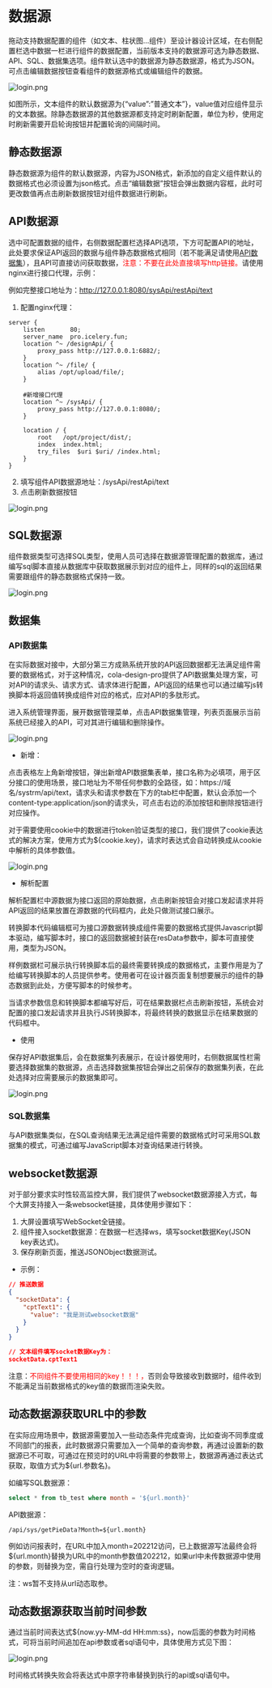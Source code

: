 # 数据源

拖动支持数据配置的组件（如文本、柱状图...组件）至设计器设计区域，在右侧配置栏选中数据一栏进行组件的数据配置，当前版本支持的数据源可选为静态数据、API、SQL、数据集选项。组件默认选中的数据源为静态数据源，格式为JSON。可点击编辑数据按钮查看组件的数据源格式或编辑组件的数据。

![login.png](../.vuepress/public/start/manage/o1.png)

如图所示，文本组件的默认数据源为{“value”:”普通文本”}，value值对应组件显示的文本数据。除静态数据源的其他数据源都支持定时刷新配置，单位为秒，使用定时刷新需要开启轮询按钮并配置轮询的间隔时间。

## 静态数据源

静态数据源为组件的默认数据源，内容为JSON格式，新添加的自定义组件默认的数据格式也必须设置为json格式。点击“编辑数据”按钮会弹出数据内容框，此时可更改数值再点击刷新数据按钮对组件数据进行刷新。

## API数据源

选中可配置数据的组件，右侧数据配置栏选择API选项，下方可配置API的地址，此处要求保证API返回的数据与组件静态数据格式相同（若不能满足请使用[API数据集](#API数据集)），且API可直接访问获取数据，<span style="color:red">注意：不要在此处直接填写http链接。</span>请使用nginx进行接口代理，示例：

例如完整接口地址为：http://127.0.0.1:8080/sysApi/restApi/text

1. 配置nginx代理：

```editorconfig
server {
    listen       80;
    server_name  pro.icelery.fun;
    location ^~ /designApi/ {
        proxy_pass http://127.0.0.1:6882/;
    }
    location ^~ /file/ {
        alias /opt/upload/file/;
    }
                         
    #新增接口代理
    location ^~ /sysApi/ {
        proxy_pass http://127.0.0.1:8080/;
    }                     
                         
    location / {
        root   /opt/project/dist/;
        index  index.html;
        try_files  $uri $uri/ /index.html;
    }
}
```
2. 填写组件API数据源地址：/sysApi/restApi/text
3. 点击刷新数据按钮

![login.png](../.vuepress/public/start/manage/o2.png)

## SQL数据源

组件数据类型可选择SQL类型，使用人员可选择在数据源管理配置的数据库，通过编写sql脚本直接从数据库中获取数据展示到对应的组件上，同样的sql的返回结果需要跟组件的静态数据格式保持一致。

![login.png](../.vuepress/public/start/manage/o3.png)

## 数据集
### API数据集
在实际数据对接中，大部分第三方成熟系统开放的API返回数据都无法满足组件需要的数据格式，对于这种情况，cola-design-pro提供了API数据集处理方案，可对API的请求头、请求方式、请求体进行配置，API返回的结果也可以通过编写js转换脚本将返回值转换成组件对应的格式，应对API的多肽形式。

进入系统管理界面，展开数据管理菜单，点击API数据集管理，列表页面展示当前系统已经接入的API，可对其进行编辑和删除操作。

![login.png](../.vuepress/public/start/manage/o5.png)

* 新增：

点击表格左上角新增按钮，弹出新增API数据集表单，接口名称为必填项，用于区分接口的使用场景，接口地址为不带任何参数的全路径，如：https://域名/systrm/api/text，请求头和请求参数在下方的tab栏中配置，默认会添加一个content-type:application/json的请求头，可点击右边的添加按钮和删除按钮进行对应操作。

对于需要使用cookie中的数据进行token验证类型的接口，我们提供了cookie表达式的解决方案，使用方式为${cookie.key}，请求时表达式会自动转换成从cookie中解析的具体参数值。

![login.png](../.vuepress/public/start/manage/o4.png)

* 解析配置

解析配置栏中源数据为接口返回的原始数据，点击刷新按钮会对接口发起请求并将API返回的结果放置在源数据的代码框内，此处只做测试接口展示。

转换脚本代码编辑框可为接口源数据转换成组件需要的数据格式提供Javascript脚本驱动，编写脚本时，接口的返回数据被封装在resData参数中，脚本可直接使用，类型为JSON。

样例数据栏可展示执行转换脚本后的最终需要转换成的数据格式，主要作用是为了给编写转换脚本的人员提供参考。使用者可在设计器页面复制想要展示的组件的静态数据到此处，方便写脚本的时候参考。

当请求参数信息和转换脚本都编写好后，可在结果数据栏点击刷新按钮，系统会对配置的接口发起请求并且执行JS转换脚本，将最终转换的数据显示在结果数据的代码框中。

* 使用

保存好API数据集后，会在数据集列表展示，在设计器使用时，右侧数据属性栏需要选择数据集的数据源，点击选择数据集按钮会弹出之前保存的数据集列表，在此处选择对应需要展示的数据集即可。

![login.png](../.vuepress/public/start/manage/o6.png)

### SQL数据集

与API数据集类似，在SQL查询结果无法满足组件需要的数据格式时可采用SQL数据集的模式，可通过编写JavaScript脚本对查询结果进行转换。

## websocket数据源
对于部分要求实时性较高监控大屏，我们提供了websocket数据源接入方式，每个大屏支持接入一条websocket链接，具体使用步骤如下：
1. 大屏设置填写WebSocket全链接。
2. 组件接入socket数据源：在数据一栏选择ws，填写socket数据Key(JSON key表达式)。
3. 保存刷新页面，推送JSONObject数据测试。
* 示例：
```json
// 推送数据
{
  "socketData": {
    "cptText1": {
      "value": "我是测试websocket数据"
    }
  }
}

// 文本组件填写socket数据Key为：
socketData.cptText1
```


注意：<span style="color:red">不同组件不要使用相同的key！！！，</span>否则会导致接收到数据时，组件收到不能满足当前数据格式的key值的数据而渲染失败。

## 动态数据源获取URL中的参数

在实际应用场景中，数据源需要加入一些动态条件完成查询，比如查询不同季度或不同部门的报表，此时数据源只需要加入一个简单的查询参数，再通过设置新的数据源已不可取，可通过在预览时的URL中将需要的参数带上，数据源再通过表达式获取，取值方式为${url.参数名}。

如编写SQL数据源：
```sql
select * from tb_test where month = '${url.month}'
```

API数据源：
```text
/api/sys/getPieData?Month=${url.month}
```
例如访问报表时，在URL中加入month=202212访问，已上数据源写法最终会将${url.month}替换为URL中的month参数值202212，如果url中未传数据源中使用的参数，则替换为空，需自行处理为空时的查询逻辑。

注：ws暂不支持从url动态取参。

## 动态数据源获取当前时间参数

通过当前时间表达式${now.yy-MM-dd HH:mm:ss}，now后面的参数为时间格式，可将当前时间追加在api参数或者sql语句中，具体使用方式见下图：

![login.png](../.vuepress/public/start/manage/a1.png)

时间格式转换失败会将表达式中原字符串替换到执行的api或sql语句中。
